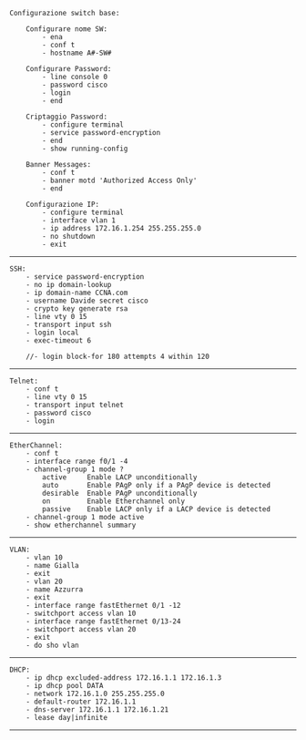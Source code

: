     Configurazione switch base:

        Configurare nome SW:
            - ena
            - conf t
            - hostname A#-SW#

        Configurare Password:
            - line console 0
            - password cisco
            - login
            - end

        Criptaggio Password:
            - configure terminal
            - service password-encryption
            - end
            - show running-config

        Banner Messages:
            - conf t
            - banner motd 'Authorized Access Only'
            - end

        Configurazione IP:
            - configure terminal
            - interface vlan 1
            - ip address 172.16.1.254 255.255.255.0
            - no shutdown 
            - exit


-----------------------------------------------------------------------


    SSH:
        - service password-encryption
        - no ip domain-lookup
        - ip domain-name CCNA.com
        - username Davide secret cisco
        - crypto key generate rsa
        - line vty 0 15
        - transport input ssh
        - login local
        - exec-timeout 6

        //- login block-for 180 attempts 4 within 120


-----------------------------------------------------------------------


    Telnet:
        - conf t
        - line vty 0 15
        - transport input telnet
        - password cisco
        - login


-----------------------------------------------------------------------


    EtherChannel:
        - conf t
        - interface range f0/1 -4
        - channel-group 1 mode ?
            active     Enable LACP unconditionally
            auto       Enable PAgP only if a PAgP device is detected
            desirable  Enable PAgP unconditionally
            on         Enable Etherchannel only
            passive    Enable LACP only if a LACP device is detected
        - channel-group 1 mode active
        - show etherchannel summary


-----------------------------------------------------------------------


    VLAN:
        - vlan 10
        - name Gialla
        - exit
        - vlan 20
        - name Azzurra
        - exit
        - interface range fastEthernet 0/1 -12
        - switchport access vlan 10
        - interface range fastEthernet 0/13-24
        - switchport access vlan 20
        - exit
        - do sho vlan
        

-----------------------------------------------------------------------


    DHCP:
        - ip dhcp excluded-address 172.16.1.1 172.16.1.3
        - ip dhcp pool DATA
        - network 172.16.1.0 255.255.255.0
        - default-router 172.16.1.1
        - dns-server 172.16.1.1 172.16.1.21
        - lease day|infinite


-----------------------------------------------------------------------